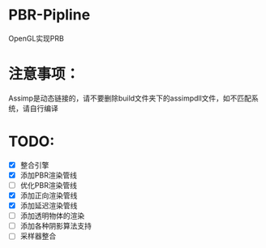 # PBR-Pipline
OpenGL实现PRB

# 注意事项：
Assimp是动态链接的，请不要删除build文件夹下的assimpdll文件，如不匹配系统，请自行编译
# TODO:
- [x] 整合引擎
- [x] 添加PBR渲染管线
- [ ] 优化PBR渲染管线
- [x] 添加正向渲染管线
- [x] 添加延迟渲染管线
- [ ] 添加透明物体的渲染
- [ ] 添加各种阴影算法支持
- [ ] 采样器整合
